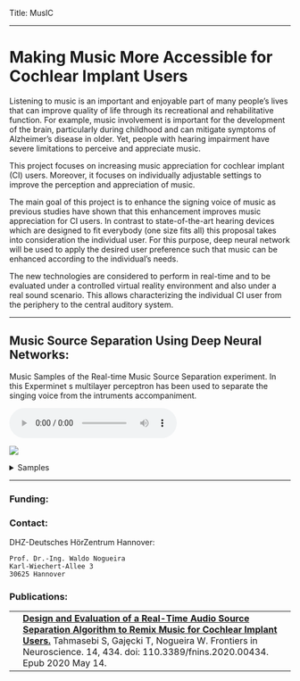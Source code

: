 Title: MusIC

- - - 

# Making Music More Accessible for Cochlear Implant Users

Listening to music is an important and enjoyable part of many people’s lives that can improve quality of life through its recreational and rehabilitative function. For example, music involvement is important for the development of the brain, particularly during childhood and can mitigate symptoms of Alzheimer’s disease in older. Yet, people with hearing impairment have severe limitations to perceive and appreciate music. 

This project focuses on increasing music appreciation for cochlear implant (CI) users.  Moreover, it focuses on individually adjustable settings to improve the perception and appreciation of music. 

The main goal of this project is to enhance the signing voice of music as previous studies have shown that this enhancement improves music appreciation for CI users. In contrast to state-of-the-art hearing devices which are designed to fit everybody (one size fits all) this proposal takes into consideration the individual user. For this purpose, deep neural network will be used to apply the desired user preference such that music can be enhanced according to the individual’s needs. 

The new technologies are considered to perform in real-time and to be evaluated under a controlled virtual reality environment and also under a real sound scenario. This allows characterizing the individual CI user from the periphery to the central auditory system. 

- - - 
## Music Source Separation Using Deep Neural Networks:

Music Samples of the Real-time Music Source Separation experiment. In this Experminet s multilayer perceptron has been used to separate the singing voice from the intruments accompaniment. 


  ![](MusIC/Example1/SpeechFullyConnectedR2.wav)

  ![]("MusIC/Example1/SpeechFullyConnectedR2.wav")  



<details>
  <summary>Samples</summary>

       1 
       2 
       3
   
  </details>

- - -

### Funding:


### Contact:
DHZ-Deutsches HörZentrum Hannover:

    Prof. Dr.-Ing. Waldo Nogueira
    Karl-Wiechert-Allee 3 
    30625 Hannover


### Publications:

|  |       |
|-:|:------| 
| | **[Design and Evaluation of a Real-Time Audio Source Separation Algorithm to Remix Music for Cochlear Implant Users.](https://www.frontiersin.org/articles/10.3389/fnins.2020.00434/full)** Tahmasebi S, Gajȩcki T, Nogueira W. Frontiers in Neuroscience. 14, 434. doi: 110.3389/fnins.2020.00434. Epub 2020 May 14.|



